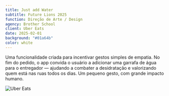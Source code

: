 ```yaml
---
title: Just add Water
subtitle: Future Lions 2025
function: Direção de Arte / Design
agency: Brother School
client: Uber Eats
date: 2025-02-01
background: "#01a64b"
color: white
---
```


Uma funcionalidade criada para incentivar gestos simples de empatia. No fim do pedido, o app convida o usuário a adicionar uma garrafa de água para o entregador — ajudando a combater a desidratação e valorizando quem está nas ruas todos os dias. Um pequeno gesto, com grande impacto humano.

![Uber Eats](./cases/uber/board.png)
